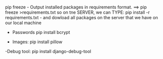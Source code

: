 pip freeze - Output installed packages in requirements format. ==> pip freeze >requirements.txt so on tne SERVER, we can TYPE:
pip install -r requirements.txt - and dowload all packages on the server that we have on our local machine


- Passwords
pip install bcrypt

- Images:
pip install pillow


-Debug tool:
pip install django-debug-tool

